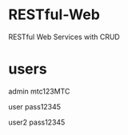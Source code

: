 # RESTful-Web
RESTful Web Services with CRUD

# users
admin
mtc123MTC

user
pass12345


user2
pass12345
